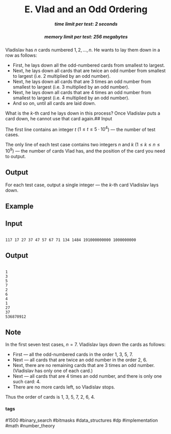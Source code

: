 <h1 style='text-align: center;'> E. Vlad and an Odd Ordering</h1>

<h5 style='text-align: center;'>time limit per test: 2 seconds</h5>
<h5 style='text-align: center;'>memory limit per test: 256 megabytes</h5>

Vladislav has $n$ cards numbered $1, 2, \dots, n$. He wants to lay them down in a row as follows: 

* First, he lays down all the odd-numbered cards from smallest to largest.
* Next, he lays down all cards that are twice an odd number from smallest to largest (i.e. $2$ multiplied by an odd number).
* Next, he lays down all cards that are $3$ times an odd number from smallest to largest (i.e. $3$ multiplied by an odd number).
* Next, he lays down all cards that are $4$ times an odd number from smallest to largest (i.e. $4$ multiplied by an odd number).
* And so on, until all cards are laid down.

 What is the $k$-th card he lays down in this process? Once Vladislav puts a card down, he cannot use that card again.## Input

The first line contains an integer $t$ ($1 \leq t \leq 5 \cdot 10^4$) — the number of test cases.

The only line of each test case contains two integers $n$ and $k$ ($1 \leq k \leq n \leq 10^9$) — the number of cards Vlad has, and the position of the card you need to output.

## Output

For each test case, output a single integer — the $k$-th card Vladislav lays down.

## Example

## Input


```

117 17 27 37 47 57 67 71 134 1484 191000000000 1000000000
```
## Output


```

1
3
5
7
2
6
4
1
27
37
536870912

```
## Note

In the first seven test cases, $n=7$. Vladislav lays down the cards as follows: 

* First — all the odd-numbered cards in the order $1$, $3$, $5$, $7$.
* Next — all cards that are twice an odd number in the order $2$, $6$.
* Next, there are no remaining cards that are $3$ times an odd number. (Vladislav has only one of each card.)
* Next — all cards that are $4$ times an odd number, and there is only one such card: $4$.
* There are no more cards left, so Vladislav stops.

 Thus the order of cards is $1$, $3$, $5$, $7$, $2$, $6$, $4$.

#### tags 

#1500 #binary_search #bitmasks #data_structures #dp #implementation #math #number_theory 